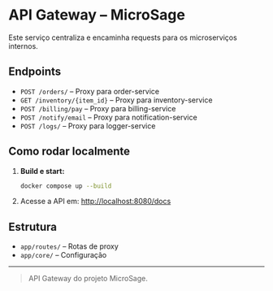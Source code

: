 # API Gateway – MicroSage

Este serviço centraliza e encaminha requests para os microserviços internos.

## Endpoints

- `POST /orders/`             – Proxy para order-service
- `GET /inventory/{item_id}`  – Proxy para inventory-service
- `POST /billing/pay`         – Proxy para billing-service
- `POST /notify/email`        – Proxy para notification-service
- `POST /logs/`               – Proxy para logger-service

## Como rodar localmente

1. **Build e start:**
   ```bash
   docker compose up --build
   ```
2. Acesse a API em: [http://localhost:8080/docs](http://localhost:8080/docs)

## Estrutura

- `app/routes/` – Rotas de proxy
- `app/core/`   – Configuração

---

> API Gateway do projeto MicroSage.
